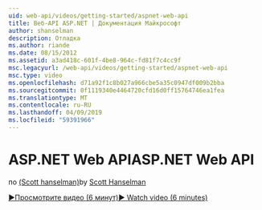 ```yaml
---
uid: web-api/videos/getting-started/aspnet-web-api
title: Веб-API ASP.NET | Документация Майкрософт
author: shanselman
description: Отладка
ms.author: riande
ms.date: 08/15/2012
ms.assetid: a3ad418c-601f-4be8-964c-fd81f7c4cc9f
msc.legacyurl: /web-api/videos/getting-started/aspnet-web-api
msc.type: video
ms.openlocfilehash: d71a92f1c8b027a966cbe5a35c0947df009b2bba
ms.sourcegitcommit: 0f1119340e4464720cfd16d0ff15764746ea1fea
ms.translationtype: MT
ms.contentlocale: ru-RU
ms.lasthandoff: 04/09/2019
ms.locfileid: "59391966"
---
```

# <a name="aspnet-web-api"></a><span data-ttu-id="06a07-103">ASP.NET Web API</span><span class="sxs-lookup"><span data-stu-id="06a07-103">ASP.NET Web API</span></span>

<span data-ttu-id="06a07-104">по [(Scott hanselman)](https://github.com/shanselman)</span><span class="sxs-lookup"><span data-stu-id="06a07-104">by [Scott Hanselman](https://github.com/shanselman)</span></span>

[<span data-ttu-id="06a07-105">&#9654;Просмотрите видео (6 минут)</span><span class="sxs-lookup"><span data-stu-id="06a07-105">&#9654; Watch video (6 minutes)</span></span>](https://channel9.msdn.com/Blogs/ASP-NET-Site-Videos/aspnet-web-api)
